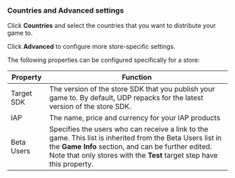 ### Countries and Advanced settings

Click **Countries** and select the countries that you want to distribute your game to. 

Click **Advanced** to configure more store-specific settings. 

The following properties can be configured specifically for a store:

| Property   | Function                                                     |
| ---------- | ------------------------------------------------------------ |
| Target SDK | The version of the store SDK that you publish your game to. By default, UDP repacks for the latest version of the store SDK. |
| IAP        | The name, price and currency for your IAP products           |
| Beta Users | Specifies the users who can receive a link to the game. This list is inherited from the Beta Users list in the **Game Info** section, and can be further edited. Note that only stores with the **Test** target step have this property. |


